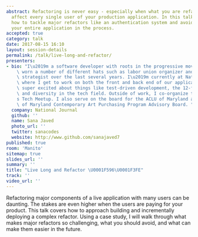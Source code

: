 ```yaml
---
abstract: Refactoring is never easy - especially when what you are refactoring will
  affect every single user of your production application. In this talk, I'll discuss
  how to tackle major refactors like an authentication system and avoid rebuilding
  your entire application in the process.
accepted: true
category: talk
date: 2017-08-15 16:10
layout: session-details
permalink: /talk/live-long-and-refactor/
presenters:
- bio: "I\u2019m a software developer with roots in the progressive movement and have\
    \ worn a number of different hats such as labor union organizer and digital media\
    \ strategist over the last several years. I\u2019m currently at National Journal,\
    \ where I get to work on both the front and back end of our applications. I get\
    \ super excited about things like test-driven development, the 12-factor app methodology,\
    \ and diversity in the tech field. Outside of work, I co-organize the Prince George\u2019\
    s Tech Meetup. I also serve on the board for the ACLU of Maryland and the University\
    \ of Maryland Contemporary Art Purchasing Program Advisory Board. "
  company: National Journal
  github: ''
  name: Sana Javed
  photo_url: ''
  twitter: sanacodes
  website: http://www.github.com/sanajaved7
published: true
room: 'Manito'
sitemap: true
slides_url: ''
summary: ''
title: "Live Long and Refactor \U0001F596\U0001F3FE"
track: ''
video_url: ''
---
```


Refactoring major components of a live application with many users can be daunting. The stakes are even higher when the users are paying for your product. This talk covers how to approach building and incrementally deploying a complex refactor. Using a case study, I will walk through what makes major refactors so challenging, what you should avoid, and what can make them easier in the future.
